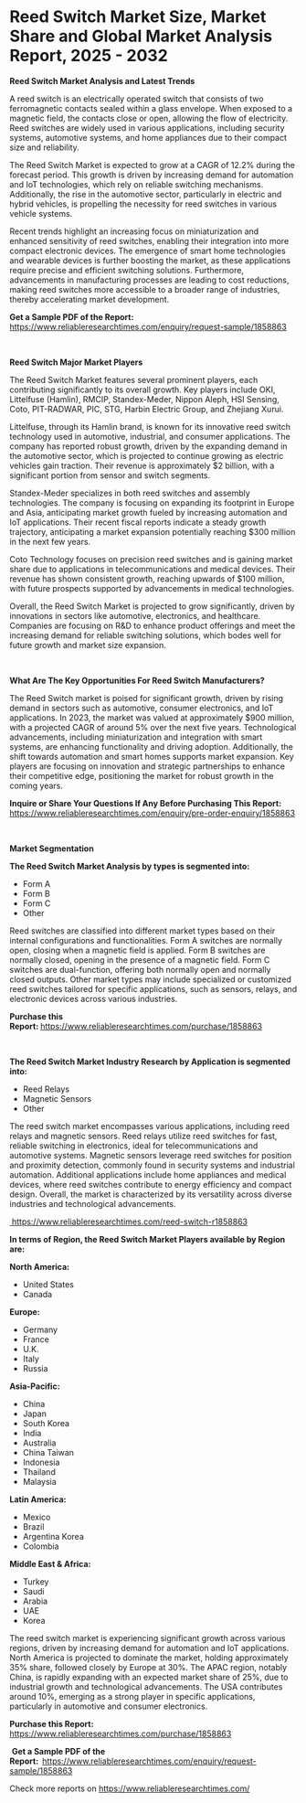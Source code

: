 <p><h1>Reed Switch Market Size, Market Share and Global Market Analysis Report, 2025 - 2032</h1></p><p><strong>Reed Switch Market Analysis and Latest Trends</strong></p>
<p><p>A reed switch is an electrically operated switch that consists of two ferromagnetic contacts sealed within a glass envelope. When exposed to a magnetic field, the contacts close or open, allowing the flow of electricity. Reed switches are widely used in various applications, including security systems, automotive systems, and home appliances due to their compact size and reliability.</p><p>The Reed Switch Market is expected to grow at a CAGR of 12.2% during the forecast period. This growth is driven by increasing demand for automation and IoT technologies, which rely on reliable switching mechanisms. Additionally, the rise in the automotive sector, particularly in electric and hybrid vehicles, is propelling the necessity for reed switches in various vehicle systems. </p><p>Recent trends highlight an increasing focus on miniaturization and enhanced sensitivity of reed switches, enabling their integration into more compact electronic devices. The emergence of smart home technologies and wearable devices is further boosting the market, as these applications require precise and efficient switching solutions. Furthermore, advancements in manufacturing processes are leading to cost reductions, making reed switches more accessible to a broader range of industries, thereby accelerating market development.</p></p>
<p><strong>Get a Sample PDF of the Report:&nbsp;</strong> <a href="https://www.reliableresearchtimes.com/enquiry/request-sample/1858863?utm_campaign=3355&utm_medium=2&utm_source=Github&utm_content=ia&utm_term=10042025&utm_id=reed-switch">https://www.reliableresearchtimes.com/enquiry/request-sample/1858863</a></p>
<p>&nbsp;</p>
<p><strong>Reed Switch Major Market Players</strong></p>
<p><p>The Reed Switch Market features several prominent players, each contributing significantly to its overall growth. Key players include OKI, Littelfuse (Hamlin), RMCIP, Standex-Meder, Nippon Aleph, HSI Sensing, Coto, PIT-RADWAR, PIC, STG, Harbin Electric Group, and Zhejiang Xurui. </p><p>Littelfuse, through its Hamlin brand, is known for its innovative reed switch technology used in automotive, industrial, and consumer applications. The company has reported robust growth, driven by the expanding demand in the automotive sector, which is projected to continue growing as electric vehicles gain traction. Their revenue is approximately $2 billion, with a significant portion from sensor and switch segments.</p><p>Standex-Meder specializes in both reed switches and assembly technologies. The company is focusing on expanding its footprint in Europe and Asia, anticipating market growth fueled by increasing automation and IoT applications. Their recent fiscal reports indicate a steady growth trajectory, anticipating a market expansion potentially reaching $300 million in the next few years.</p><p>Coto Technology focuses on precision reed switches and is gaining market share due to applications in telecommunications and medical devices. Their revenue has shown consistent growth, reaching upwards of $100 million, with future prospects supported by advancements in medical technologies.</p><p>Overall, the Reed Switch Market is projected to grow significantly, driven by innovations in sectors like automotive, electronics, and healthcare. Companies are focusing on R&D to enhance product offerings and meet the increasing demand for reliable switching solutions, which bodes well for future growth and market size expansion.</p></p>
<p>&nbsp;</p>
<p><strong>What Are The Key Opportunities For Reed Switch Manufacturers?</strong></p>
<p><p>The Reed Switch market is poised for significant growth, driven by rising demand in sectors such as automotive, consumer electronics, and IoT applications. In 2023, the market was valued at approximately $900 million, with a projected CAGR of around 5% over the next five years. Technological advancements, including miniaturization and integration with smart systems, are enhancing functionality and driving adoption. Additionally, the shift towards automation and smart homes supports market expansion. Key players are focusing on innovation and strategic partnerships to enhance their competitive edge, positioning the market for robust growth in the coming years.</p></p>
<p><strong>Inquire or Share Your Questions If Any Before Purchasing This Report:</strong> <a href="https://www.reliableresearchtimes.com/enquiry/pre-order-enquiry/1858863?utm_campaign=3355&utm_medium=2&utm_source=Github&utm_content=ia&utm_term=10042025&utm_id=reed-switch">https://www.reliableresearchtimes.com/enquiry/pre-order-enquiry/1858863</a></p>
<p>&nbsp;</p>
<p><strong>Market Segmentation</strong></p>
<p><strong>The Reed Switch Market Analysis by types is segmented into:</strong></p>
<p><ul><li>Form A</li><li>Form B</li><li>Form C</li><li>Other</li></ul></p>
<p><p>Reed switches are classified into different market types based on their internal configurations and functionalities. Form A switches are normally open, closing when a magnetic field is applied. Form B switches are normally closed, opening in the presence of a magnetic field. Form C switches are dual-function, offering both normally open and normally closed outputs. Other market types may include specialized or customized reed switches tailored for specific applications, such as sensors, relays, and electronic devices across various industries.</p></p>
<p><strong>Purchase this Report:&nbsp;</strong><a href="https://www.reliableresearchtimes.com/purchase/1858863?utm_campaign=3355&utm_medium=2&utm_source=Github&utm_content=ia&utm_term=10042025&utm_id=reed-switch">https://www.reliableresearchtimes.com/purchase/1858863</a></p>
<p>&nbsp;</p>
<p><strong>The Reed Switch Market Industry Research by Application is segmented into:</strong></p>
<p><ul><li>Reed Relays</li><li>Magnetic Sensors</li><li>Other</li></ul></p>
<p><p>The reed switch market encompasses various applications, including reed relays and magnetic sensors. Reed relays utilize reed switches for fast, reliable switching in electronics, ideal for telecommunications and automotive systems. Magnetic sensors leverage reed switches for position and proximity detection, commonly found in security systems and industrial automation. Additional applications include home appliances and medical devices, where reed switches contribute to energy efficiency and compact design. Overall, the market is characterized by its versatility across diverse industries and technological advancements.</p></p>
<p><a href="https://www.reliableresearchtimes.com/reed-switch-r1858863?utm_campaign=3355&utm_medium=2&utm_source=Github&utm_content=ia&utm_term=10042025&utm_id=reed-switch">&nbsp;https://www.reliableresearchtimes.com/reed-switch-r1858863</a></p>
<p><strong>In terms of Region, the Reed Switch Market Players available by Region are:</strong></p>
<p>
    <p> <strong> North America: </strong>
        <ul>
            <li>United States</li>
            <li>Canada</li>
        </ul>
        </p> 
    <p> <strong> Europe: </strong>
        <ul>
            <li>Germany</li>
            <li>France</li>
            <li>U.K.</li>
            <li>Italy</li>
            <li>Russia</li>
        </ul>
        </p> 
    <p> <strong> Asia-Pacific: </strong>
        <ul>
            <li>China</li>
            <li>Japan</li>
            <li>South Korea</li>
            <li>India</li>
            <li>Australia</li>
            <li>China Taiwan</li>
            <li>Indonesia</li>
            <li>Thailand</li>
            <li>Malaysia</li>
        </ul>
        </p> 
    <p> <strong> Latin America: </strong>
        <ul>
            <li>Mexico</li>
            <li>Brazil</li>
            <li>Argentina Korea</li>
            <li>Colombia</li>
        </ul>
        </p> 
    <p> <strong> Middle East & Africa: </strong>
        <ul>
            <li>Turkey</li>
            <li>Saudi</li>
            <li>Arabia</li>
            <li>UAE</li>
            <li>Korea</li>
        </ul>
    </p>
    </p>
<p><p>The reed switch market is experiencing significant growth across various regions, driven by increasing demand for automation and IoT applications. North America is projected to dominate the market, holding approximately 35% share, followed closely by Europe at 30%. The APAC region, notably China, is rapidly expanding with an expected market share of 25%, due to industrial growth and technological advancements. The USA contributes around 10%, emerging as a strong player in specific applications, particularly in automotive and consumer electronics.</p></p>
<p><strong>Purchase this Report: </strong><a href="https://www.reliableresearchtimes.com/purchase/1858863?utm_campaign=3355&utm_medium=2&utm_source=Github&utm_content=ia&utm_term=10042025&utm_id=reed-switch">https://www.reliableresearchtimes.com/purchase/1858863</a></p>
<p>&nbsp;<strong>Get a Sample PDF of the Report:&nbsp;&nbsp;</strong><a href="https://www.reliableresearchtimes.com/enquiry/request-sample/1858863?utm_campaign=3355&utm_medium=2&utm_source=Github&utm_content=ia&utm_term=10042025&utm_id=reed-switch">https://www.reliableresearchtimes.com/enquiry/request-sample/1858863</a></p>
<p><strong></strong></p>
<p>Check more reports on <a href="https://www.reliableresearchtimes.com/?utm_campaign=3355&utm_medium=2&utm_source=Github&utm_content=ia&utm_term=10042025&utm_id=reed-switch">https://www.reliableresearchtimes.com/</a></p>